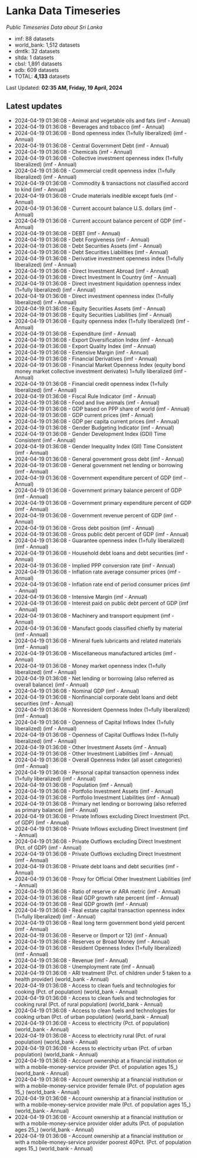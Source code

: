 # Lanka Data Timeseries
*Public Timeseries Data about Sri Lanka*

* imf: 88 datasets
* world_bank: 1,512 datasets
* dmtlk: 32 datasets
* sltda: 1 datasets
* cbsl: 1,891 datasets
* adb: 609 datasets
* TOTAL: **4,133** datasets

Last Updated: **02:35 AM, Friday, 19 April, 2024**

## Latest updates

* 2024-04-19 01:36:08 - Animal and vegetable oils and fats (imf - Annual)
* 2024-04-19 01:36:08 - Beverages and tobacco (imf - Annual)
* 2024-04-19 01:36:08 - Bond openness index (1=fully liberalized) (imf - Annual)
* 2024-04-19 01:36:08 - Central Government Debt (imf - Annual)
* 2024-04-19 01:36:08 - Chemicals (imf - Annual)
* 2024-04-19 01:36:08 - Collective investment openness index (1=fully liberalized) (imf - Annual)
* 2024-04-19 01:36:08 - Commercial credit openness index (1=fully liberalized) (imf - Annual)
* 2024-04-19 01:36:08 - Commodity & transactions not classified accord to kind (imf - Annual)
* 2024-04-19 01:36:08 - Crude materials inedible except fuels (imf - Annual)
* 2024-04-19 01:36:08 - Current account balance U.S. dollars (imf - Annual)
* 2024-04-19 01:36:08 - Current account balance percent of GDP (imf - Annual)
* 2024-04-19 01:36:08 - DEBT (imf - Annual)
* 2024-04-19 01:36:08 - Debt Forgiveness (imf - Annual)
* 2024-04-19 01:36:08 - Debt Securities Assets (imf - Annual)
* 2024-04-19 01:36:08 - Debt Securities Liabilities (imf - Annual)
* 2024-04-19 01:36:08 - Derivative investment openness index (1=fully liberalized) (imf - Annual)
* 2024-04-19 01:36:08 - Direct Investment Abroad (imf - Annual)
* 2024-04-19 01:36:08 - Direct Investment In Country (imf - Annual)
* 2024-04-19 01:36:08 - Direct investment liquidation openness index (1=fully liberalized) (imf - Annual)
* 2024-04-19 01:36:08 - Direct investment openness index (1=fully liberalized) (imf - Annual)
* 2024-04-19 01:36:08 - Equity Securities Assets (imf - Annual)
* 2024-04-19 01:36:08 - Equity Securities Liabilities (imf - Annual)
* 2024-04-19 01:36:08 - Equity openness index (1=fully liberalized) (imf - Annual)
* 2024-04-19 01:36:08 - Expenditure (imf - Annual)
* 2024-04-19 01:36:08 - Export Diversification Index (imf - Annual)
* 2024-04-19 01:36:08 - Export Quality Index (imf - Annual)
* 2024-04-19 01:36:08 - Extensive Margin (imf - Annual)
* 2024-04-19 01:36:08 - Financial Derivatives (imf - Annual)
* 2024-04-19 01:36:08 - Financial Market Openness Index (equity bond money market collective investment derivates) 1=fully liberalized (imf - Annual)
* 2024-04-19 01:36:08 - Financial credit openness index (1=fully liberalized) (imf - Annual)
* 2024-04-19 01:36:08 - Fiscal Rule Indicator (imf - Annual)
* 2024-04-19 01:36:08 - Food and live animals (imf - Annual)
* 2024-04-19 01:36:08 - GDP based on PPP share of world (imf - Annual)
* 2024-04-19 01:36:08 - GDP current prices (imf - Annual)
* 2024-04-19 01:36:08 - GDP per capita current prices (imf - Annual)
* 2024-04-19 01:36:08 - Gender Budgeting Indicator (imf - Annual)
* 2024-04-19 01:36:08 - Gender Development Index (GDI) Time Consistent (imf - Annual)
* 2024-04-19 01:36:08 - Gender Inequality Index (GII) Time Consistent (imf - Annual)
* 2024-04-19 01:36:08 - General government gross debt (imf - Annual)
* 2024-04-19 01:36:08 - General government net lending or borrowing (imf - Annual)
* 2024-04-19 01:36:08 - Government expenditure percent of GDP (imf - Annual)
* 2024-04-19 01:36:08 - Government primary balance percent of GDP (imf - Annual)
* 2024-04-19 01:36:08 - Government primary expenditure percent of GDP (imf - Annual)
* 2024-04-19 01:36:08 - Government revenue percent of GDP (imf - Annual)
* 2024-04-19 01:36:08 - Gross debt position (imf - Annual)
* 2024-04-19 01:36:08 - Gross public debt percent of GDP (imf - Annual)
* 2024-04-19 01:36:08 - Guarantee openness index (1=fully liberalized) (imf - Annual)
* 2024-04-19 01:36:08 - Household debt loans and debt securities (imf - Annual)
* 2024-04-19 01:36:08 - Implied PPP conversion rate (imf - Annual)
* 2024-04-19 01:36:08 - Inflation rate average consumer prices (imf - Annual)
* 2024-04-19 01:36:08 - Inflation rate end of period consumer prices (imf - Annual)
* 2024-04-19 01:36:08 - Intensive Margin (imf - Annual)
* 2024-04-19 01:36:08 - Interest paid on public debt percent of GDP (imf - Annual)
* 2024-04-19 01:36:08 - Machinery and transport equipment (imf - Annual)
* 2024-04-19 01:36:08 - Manufact goods classified chiefly by material (imf - Annual)
* 2024-04-19 01:36:08 - Mineral fuels lubricants and related materials (imf - Annual)
* 2024-04-19 01:36:08 - Miscellaneous manufactured articles (imf - Annual)
* 2024-04-19 01:36:08 - Money market openness index (1=fully liberalized) (imf - Annual)
* 2024-04-19 01:36:08 - Net lending or borrowing (also referred as overall balance) (imf - Annual)
* 2024-04-19 01:36:08 - Nominal GDP (imf - Annual)
* 2024-04-19 01:36:08 - Nonfinancial corporate debt loans and debt securities (imf - Annual)
* 2024-04-19 01:36:08 - Nonresident Openness Index (1=fully liberalized) (imf - Annual)
* 2024-04-19 01:36:08 - Openness of Capital Inflows Index (1=fully liberalized) (imf - Annual)
* 2024-04-19 01:36:08 - Openness of Capital Outflows Index (1=fully liberalized) (imf - Annual)
* 2024-04-19 01:36:08 - Other Investment Assets (imf - Annual)
* 2024-04-19 01:36:08 - Other Investment Liabilities (imf - Annual)
* 2024-04-19 01:36:08 - Overall Openness Index (all asset categories) (imf - Annual)
* 2024-04-19 01:36:08 - Personal capital transaction openness index (1=fully liberalized) (imf - Annual)
* 2024-04-19 01:36:08 - Population (imf - Annual)
* 2024-04-19 01:36:08 - Portfolio Investment Assets (imf - Annual)
* 2024-04-19 01:36:08 - Portfolio Investment Liabilities (imf - Annual)
* 2024-04-19 01:36:08 - Primary net lending or borrowing (also referred as primary balance) (imf - Annual)
* 2024-04-19 01:36:08 - Private Inflows excluding Direct Investment (Pct. of GDP) (imf - Annual)
* 2024-04-19 01:36:08 - Private Inflows excluding Direct Investment (imf - Annual)
* 2024-04-19 01:36:08 - Private Outflows excluding Direct Investment (Pct. of GDP) (imf - Annual)
* 2024-04-19 01:36:08 - Private Outflows excluding Direct Investment (imf - Annual)
* 2024-04-19 01:36:08 - Private debt loans and debt securities (imf - Annual)
* 2024-04-19 01:36:08 - Proxy for Official Other Investment Liabilities (imf - Annual)
* 2024-04-19 01:36:08 - Ratio of reserve or ARA metric (imf - Annual)
* 2024-04-19 01:36:08 - Real GDP growth rate percent (imf - Annual)
* 2024-04-19 01:36:08 - Real GDP growth (imf - Annual)
* 2024-04-19 01:36:08 - Real estate capital transaction openness index (1=fully liberalized) (imf - Annual)
* 2024-04-19 01:36:08 - Real long term government bond yield percent (imf - Annual)
* 2024-04-19 01:36:08 - Reserve or (Import or 12) (imf - Annual)
* 2024-04-19 01:36:08 - Reserves or Broad Money (imf - Annual)
* 2024-04-19 01:36:08 - Resident Openness Index (1=fully liberalized) (imf - Annual)
* 2024-04-19 01:36:08 - Revenue (imf - Annual)
* 2024-04-19 01:36:08 - Unemployment rate (imf - Annual)
* 2024-04-19 01:36:08 - ARI treatment (Pct. of children under 5 taken to a health provider) (world_bank - Annual)
* 2024-04-19 01:36:08 - Access to clean fuels and technologies for cooking (Pct. of population) (world_bank - Annual)
* 2024-04-19 01:36:08 - Access to clean fuels and technologies for cooking rural (Pct. of rural population) (world_bank - Annual)
* 2024-04-19 01:36:08 - Access to clean fuels and technologies for cooking urban (Pct. of urban population) (world_bank - Annual)
* 2024-04-19 01:36:08 - Access to electricity (Pct. of population) (world_bank - Annual)
* 2024-04-19 01:36:08 - Access to electricity rural (Pct. of rural population) (world_bank - Annual)
* 2024-04-19 01:36:08 - Access to electricity urban (Pct. of urban population) (world_bank - Annual)
* 2024-04-19 01:36:08 - Account ownership at a financial institution or with a mobile-money-service provider (Pct. of population ages 15_) (world_bank - Annual)
* 2024-04-19 01:36:08 - Account ownership at a financial institution or with a mobile-money-service provider female (Pct. of population ages 15_) (world_bank - Annual)
* 2024-04-19 01:36:08 - Account ownership at a financial institution or with a mobile-money-service provider male (Pct. of population ages 15_) (world_bank - Annual)
* 2024-04-19 01:36:08 - Account ownership at a financial institution or with a mobile-money-service provider older adults (Pct. of population ages 25_) (world_bank - Annual)
* 2024-04-19 01:36:08 - Account ownership at a financial institution or with a mobile-money-service provider poorest 40Pct. (Pct. of population ages 15_) (world_bank - Annual)